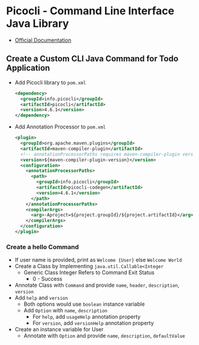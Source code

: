 # Picocli - Command Line Interface Java Library

* [Official Documentation](https://picocli.info/)

## Create a Custom CLI Java Command for Todo Application

* Add Picocli library to `pom.xml`
    ```xml
    <dependency>
      <groupId>info.picocli</groupId>
      <artifactId>picocli</artifactId>
      <version>4.6.1</version>
    </dependency>
    ```
* Add Annotation Processor to `pom.xml`

    ```xml
    <plugin>
      <groupId>org.apache.maven.plugins</groupId>
      <artifactId>maven-compiler-plugin</artifactId>
      <!-- annotationProcessorPaths requires maven-compiler-plugin version 3.5 or higher -->
      <version>${maven-compiler-plugin-version}</version>
      <configuration>
        <annotationProcessorPaths>
          <path>
            <groupId>info.picocli</groupId>
            <artifactId>picocli-codegen</artifactId>
            <version>4.6.1</version>
          </path>
        </annotationProcessorPaths>
        <compilerArgs>
          <arg>-Aproject=${project.groupId}/${project.artifactId}</arg>
        </compilerArgs>
      </configuration>
    </plugin>
  ```

### Create a hello Command

* If user name is provided, print as `Welcome {User}` else `Welcome World`
* Create a Class by Implementing `java.util.Callable<Integer`
    * Generic Class Integer Refers to Command Exit Status
        * 0 - Success
* Annotate Class with `Command` and provide `name`, `header`, `description`, `version`
* Add `help` and `version`
    * Both options would use `boolean` instance variable
    * Add `Option` with `name`, `description`
        * For `help`, add `usageHelp` annotation property
        * For `version`, add `versionHelp` annotation property
* Create an instance variable for User
    * Annotate with `Option` and provide `name`, `description`, `defaultValue`
    